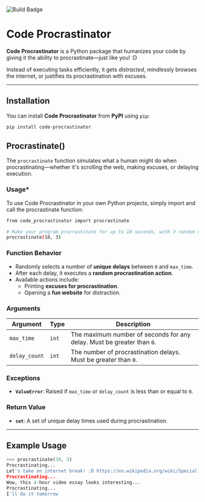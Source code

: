 ![Build Badge](https://github.com/software-students-spring2025/3-python-package-jeff-bezos/actions/workflows/build.yml/badge.svg?event=pull_request)

# Code Procrastinator

**Code Procrastinator** is a Python package that humanizes your code by giving it the ability to procrastinate—just like you! :D 

Instead of executing tasks efficiently, it gets *distracted*, mindlessly browses the internet, or justifies its procrastination with excuses. 

---

## **Installation**
You can install **Code Procrastinator** from **PyPI** using `pip`:

```sh
pip install code-procrastinator
```

## **Procrastinate()**
The `procrastinate` function simulates what a human might do when procrastinating—whether it's scrolling the web, making excuses, or delaying execution.

### **Usage***
To use Code Procrastinator in your own Python projects, simply import and call the procrastinate function:
```sh
from code_procrastinator import procrastinate

# Make your program procrastinate for up to 10 seconds, with 3 random delays
procrastinate(10, 3)
```

### **Function Behavior**
- Randomly selects a number of **unique delays** between `0` and `max_time`.
- After each delay, it executes a **random procrastination action**.
- Available actions include:
  - Printing **excuses for procrastination**.
  - Opening a **fun website** for distraction.

### **Arguments**
| Argument    | Type | Description |
|------------|------|-------------|
| `max_time`  | `int`  | The maximum number of seconds for any delay. Must be greater than `0`. |
| `delay_count` | `int`  | The number of procrastination delays. Must be greater than `0`. |

### **Exceptions**
- **`ValueError`**: Raised if `max_time` or `delay_count` is less than or equal to `0`.

### **Return Value**
- **`set`**: A set of unique delay times used during procrastination.

---

## **Example Usage**
```python
>>> procrastinate(10, 3)
Procrastinating...
Let's take an internet break! :D https://en.wikipedia.org/wiki/Special:Random
Procrastinating...
Wow, this 4-hour video essay looks interesting...
Procrastinating...
I'll do it tomorrow
